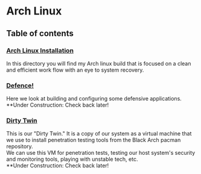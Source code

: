 # Arch Linux

## Table of contents

### [Arch Linux Installation](https://github.com/Xerips/ArchLinux/tree/main/ArchLinuxInstallation)

In this directory you will find my Arch linux build that is focused on a clean and efficient work flow with an eye to system recovery.

### [Defence!](https://github.com/Xerips/ArchLinux/tree/main/Defence!)

Here we look at building and configuring some defensive applications.  
\*\*Under Construction: Check back later!

### [Dirty Twin](https://github.com/Xerips/ArchLinux/tree/main/DirtyTwin)

This is our "Dirty Twin." It is a copy of our system as a virtual machine that we use to install penetration testing tools from the Black Arch pacman repository.  
We can use this VM for penetration tests, testing our host system's security and monitoring tools, playing with unstable tech, etc.  
\*\*Under Construction: Check back later!
